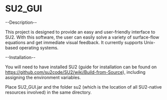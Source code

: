 # SU2_GUI

--Description--

This project is designed to provide an easy and user-friendly interface to SU2.  With this software, the user can easily solve a variety of surface-flow equations and get immediate visual feedback.  It currently supports Unix-based operating systems.  

--Installation--

You will need to have installed SU2 (guide for installation can be found on https://github.com/su2code/SU2/wiki/Build-from-Source), including assigning the environment variables.

Place SU2_GUI.jar and the folder su2 (which is the location of all SU2-native resources involved) in the same directory.
